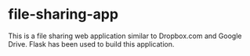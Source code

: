 # file-sharing-app
This is a file sharing web application similar to Dropbox.com and Google Drive. Flask has been used to build this application.
